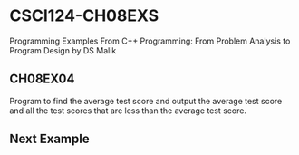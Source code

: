 # CSCI124-CH08EXS
Programming Examples From C++ Programming: From Problem Analysis to Program Design by DS Malik
## CH08EX04
Program to find the average test score and output the average test score and all the test scores that are less than the average test score.
## Next Example